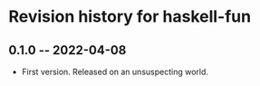 # Revision history for haskell-fun

## 0.1.0 -- 2022-04-08

- First version. Released on an unsuspecting world.
